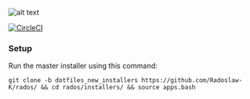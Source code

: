 ![alt text](https://dotfiles.github.io/images/dotfiles-logo.png)


[![CircleCI](https://circleci.com/gh/Radoslaw-K/rados/tree/dotfiles.svg?style=svg)](https://circleci.com/gh/Radoslaw-K/rados/tree/dotfiles)


### Setup

Run the master installer using this command:

`git clone -b dotfiles_new_installers https://github.com/Radoslaw-K/rados/ && cd rados/installers/ && source apps.bash `
